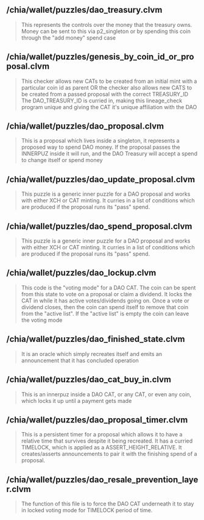 ## /chia/wallet/puzzles/dao_treasury.clvm
> This represents the controls over the money that the treasury owns. Money can be sent to this via p2_singleton or by spending this coin through the "add money" spend case

## /chia/wallet/puzzles/genesis_by_coin_id_or_proposal.clvm
> This checker allows new CATs to be created from an initial mint with a particular coin id as parent OR the checker also allows new CATS to be created from a passed proposal with the correct TREASURY_ID The DAO_TREASURY_ID is curried in, making this lineage_check program unique and giving the CAT it's unique affiliation with the DAO

## /chia/wallet/puzzles/dao_proposal.clvm
> This is a proposal which lives inside a singleton, it represents a proposed way to spend DAO money. If the proposal passes the INNERPUZ inside it will run, and the DAO Treasury will accept a spend to change itself or spend money

## /chia/wallet/puzzles/dao_update_proposal.clvm
> This puzzle is a generic inner puzzle for a DAO proposal and works with either XCH or CAT minting. It curries in a list of conditions which are produced if the proposal runs its "pass" spend.

## /chia/wallet/puzzles/dao_spend_proposal.clvm
> This puzzle is a generic inner puzzle for a DAO proposal and works with either XCH or CAT minting. It curries in a list of conditions which are produced if the proposal runs its "pass" spend.

## /chia/wallet/puzzles/dao_lockup.clvm
> This code is the "voting mode" for a DAO CAT. The coin can be spent from this state to vote on a proposal or claim a dividend. It locks the CAT in while it has active votes/dividends going on. Once a vote or dividend closes, then the coin can spend itself to remove that coin from the "active list". If the "active list" is empty the coin can leave the voting mode

## /chia/wallet/puzzles/dao_finished_state.clvm
> It is an oracle which simply recreates itself and emits an announcement that it has concluded operation

## /chia/wallet/puzzles/dao_cat_buy_in.clvm
> This is an innerpuz inside a DAO CAT, or any CAT, or even any coin, which locks it up until a payment gets made

## /chia/wallet/puzzles/dao_proposal_timer.clvm
> This is a persistent timer for a proposal which allows it to have a relative time that survives despite it being recreated. It has a curried TIMELOCK, which is applied as a ASSERT_HEIGHT_RELATIVE. It creates/asserts announcements to pair it with the finishing spend of a proposal.

## /chia/wallet/puzzles/dao_resale_prevention_layer.clvm
> The function of this file is to force the DAO CAT underneath it to stay in locked voting mode for TIMELOCK period of time.